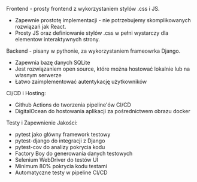 Frontend - prosty frontend z wykorzystaniem stylów .css i JS.
- Zapewnie prostotę implementacji - nie potrzebujemy skomplikowanych rozwiązań jak React.
- Prosty JS oraz definiowanie stylów .css w pełni wystarczy dla elementow interaktywnych strony.

Backend - pisany w pythonie, za wykorzystaniem frameowrka Django.
- Zapewnia bazę danych SQLite
- Jest rozwiązaniem open source, które można hostować lokalnie lub na własnym serwerze
- Łatwo zaimplementować autentykację użytkowników

CI/CD i Hosting:
- Github Actions do tworzenia pipeline'ów CI/CD
- DigitalOcean do hostowania aplikacji za pośrednictwem obrazu docker

Testy i Zapewnienie Jakości:
- pytest jako główny framework testowy
- pytest-django do integracji z Django
- pytest-cov do analizy pokrycia kodu
- Factory Boy do generowania danych testowych
- Selenium WebDriver do testów UI
- Minimum 80% pokrycia kodu testami
- Automatyczne testy w pipeline CI/CD